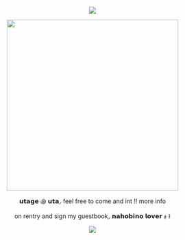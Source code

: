 <p align="center">
<img src="https://64.media.tumblr.com/b8d52c080eccf13a4be229f51621f83d/2c657d87af175c12-f9/s400x600/2e96be0d0d4d10af5bde35735963904c1f086a9e.pnj">
</p>
<p align="center">
<img width="400" height="400" src="https://64.media.tumblr.com/c4a60c878baa14de20a4e09e12271d2e/2c657d87af175c12-1a/s500x750/aadc35408624b1fd9bccff4870bd52137adcf657.pnj">
</p>

<p align="center" >
  𝘂𝘁𝗮𝗴𝗲 ꩜ 𝘂𝘁𝗮◞ feel free to come and int !! more info </p> <p align="center" >on rentry and sign my guestbook◞ 𝗻𝗮𝗵𝗼𝗯𝗶𝗻𝗼 𝗹𝗼𝘃𝗲𝗿﹟꒱
 
  
<p align="center">
<img src="https://64.media.tumblr.com/52a8d4f65b36ce3d99e4de2272949de3/2c657d87af175c12-3c/s400x600/19949a809ac6907a9964e9b5950baea479ab4460.pnj"> </p>

